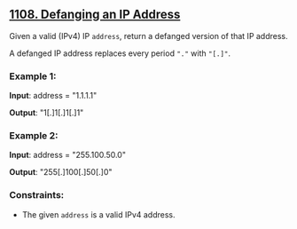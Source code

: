 ## [1108. Defanging an IP Address](https://leetcode.com/problems/defanging-an-ip-address/)

Given a valid (IPv4) IP `address`, return a defanged version of that IP address.

A defanged IP address replaces every period `"."` with `"[.]"`.


### Example 1:

**Input**: address = "1.1.1.1"

**Output**: "1[.]1[.]1[.]1"


### Example 2:

**Input**: address = "255.100.50.0"

**Output**: "255[.]100[.]50[.]0"


### Constraints:

- The given `address` is a valid IPv4 address.